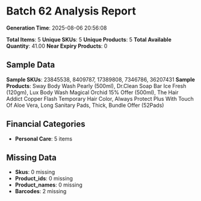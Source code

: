 # Batch 62 Analysis Report

**Generation Time**: 2025-08-06 20:56:08

**Total Items**: 5
**Unique SKUs**: 5
**Unique Products**: 5
**Total Available Quantity**: 41.00
**Near Expiry Products**: 0

## Sample Data
**Sample SKUs**: 23845538, 8409787, 17389808, 7346786, 36207431
**Sample Products**: Sway Body Wash Pearly (500ml), Dr.Clean Soap Bar Ice Fresh (120gm), Lux Body Wash Magical Orchid 15% Offer (500ml), The Hair Addict Copper Flash Temporary Hair Color, Always Protect Plus With Touch Of Aloe Vera, Long Sanitary Pads, Thick, Bundle Offer (52Pads)

## Financial Categories
- **Personal Care**: 5 items

## Missing Data
- **Skus**: 0 missing
- **Product_ids**: 0 missing
- **Product_names**: 0 missing
- **Barcodes**: 2 missing
